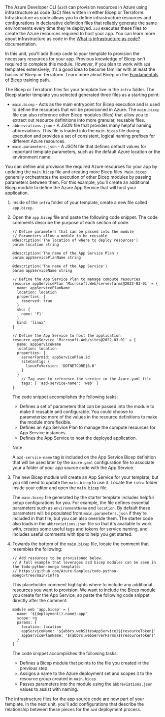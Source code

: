 The Azure Developer CLI (`azd`) can provision resources in Azure using infrastructure as code (IaC) files written in either Bicep or Terraform. Infrastructure as code allows you to define infrastructure resources and configurations in declarative definition files that reliably generate the same environments every time they're deployed. `azd` executes these files to create the Azure resources required to host your app. You can learn more about infrastructure as code in the [What is infrastructure as code?](/devops/deliver/what-is-infrastructure-as-code) documentation. 

In this unit, you'll add Bicep code to your template to provision the necessary resources for your app. Previous knowledge of Bicep isn't required to complete this module. However, if you plan to work with `azd` templates extensively, it's a good idea to become familiar with at least the basics of Bicep or Terraform. Learn more about Bicep on the [Fundamentals of Bicep](/training/paths/fundamentals-bicep/) training path.

The Bicep or Terraform files for your template live in the `infra` folder. The Bicep starter template you selected generated three files as a starting point:

* `main.bicep` - Acts as the main entrypoint for Bicep execution and is used to define the resources that will be provisioned in Azure. The `main.bicep` file can also reference other Bicep modules (files) that allow you to extract out resource definitions into more granular, reusable files.
* `abbreviations.json` - A JSON file that provides many helpful naming abbreviations. This file is loaded into the `main.bicep` file during execution and provides a set of consistent, logical naming prefixes for different Azure resources.
* `main.parameters.json` - A JSON file that defines default values for important template parameters, such as the default Azure location or the environment name.

You can define and provision the required Azure resources for your app by updating the `main.bicep` file and creating more Bicep files. `Main.bicep` generally orchestrates the execution of other Bicep modules by passing parameters between them. For this example, you'll create an additional Bicep module to define the Azure App Service that will host your application.

1. Inside of the `infra` folder of your template, create a new file called `app.bicep`.

1. Open the `app.bicep` file and paste the following code snippet. The code comments describe the purpose of each section of code.

    ```Bicep
    // Define parameters that can be passed into the module
    // Parameters allow a module to be reusable
    @description('The location of where to deploy resources')
    param location string
    
    @description('The name of the App Service Plan')
    param appServicePlanName string
    
    @description('The name of the App Service')
    param appServiceName string
    
    // Define the App Service Plan to manage compute resources
    resource appServicePlan 'Microsoft.Web/serverfarms@2022-03-01' = {
      name: appServicePlanName
      location: location
      properties: {
        reserved: true
      }
      sku: {
        name: 'F1'
      }
      kind: 'linux'
    }
    
    // Define the App Service to host the application
    resource appService 'Microsoft.Web/sites@2022-03-01' = {
      name: appServiceName
      location: location
      properties: {
        serverFarmId: appServicePlan.id
        siteConfig: {
          linuxFxVersion: 'DOTNETCORE|6.0'
        }
      }
        // Tag used to reference the service in the Azure.yaml file
        tags: { 'azd-service-name': 'web' }
    }
    ```

    The code snippet accomplishes the following tasks:

    * Defines a set of parameters that can be passed into the module to make it reusable and configurable. You could choose to parameterize more of the values in the resource definitions to make the module more flexible.
    * Defines an App Service Plan to manage the compute resources for App Service instances.
    * Defines the App Service to host the deployed application.

    > [!NOTE]
    > A `azd-service-name` tag is included on the App Service Bicep definition that will be used later by the `Azure.yaml` configuration file to associate your a folder of your app source code with the App Service.

1. The new Bicep module will create an App Service for your template, but you still need to update the `main.bicep` to use it. Locate the `infra` folder inside your editor and open the `main.bicep` file.

    The `main.bicep` file generated by the starter template includes helpful setup configurations for you. For example, the file defines essential parameters such as `environmentName` and `location`. By default these parameters will be populated from `main.parameters.json` if they're included in that file, but you can also override them. The starter code also loads in the `abbreviations.json` file so that it's available to work with, creates some useful tags and tokens for service naming, and includes useful comments with tips to help you get started.

1. Towards the bottom of the `main.bicep` file, locate the comment that resembles the following:

    ```bicep
    // Add resources to be provisioned below.
    // A full example that leverages azd bicep modules can be seen in the todo-python-mongo template:
    // https://github.com/Azure-Samples/todo-python-mongo/tree/main/infra
    ```

    This placeholder comment highlights where to include any additional resources you want to provision. We want to include the Bicep module you create for the App Service, so paste the following code snippet directly after the comment:

    ```bicep
    module web 'app.bicep' = {
      name: '${deployment().name}-app'
      scope: rg
      params: {
        location: location
        appServiceName: '${abbrs.webSitesAppService}${resourceToken}'
        appServicePlanName: '${abbrs.webServerFarms}${resourceToken}'
      }
    }
    ```

    The code snippet accomplishes the following tasks:

    * Defines a Bicep module that points to the file you created in the previous step.
    * Assigns a name to the Azure deployment set and scopes it to the resource group created in `main.bicep`.
    * Passes parameters into the module using the `abbreviations.json` values to assist with naming.

The infrastructure files for the app source code are now part of your template. In the next unit, you'll add configurations that describe the relationship between these pieces for the `azd` deployment process.
